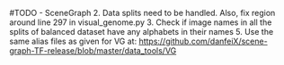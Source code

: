 #TODO - SceneGraph
2. Data splits need to be handled. Also, fix region around line 297 in visual_genome.py
3. Check if image names in all the splits of balanced dataset have any alphabets in their names
5. Use the same alias files as given for VG at: https://github.com/danfeiX/scene-graph-TF-release/blob/master/data_tools/VG